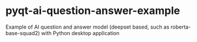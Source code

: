 # pyqt-ai-question-answer-example
Example of AI question and answer model (deepset based, such as roberta-base-squad2) with Python desktop application

